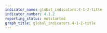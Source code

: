 ```yaml
---
indicator_name: global_indicators.4-1-2-title
indicator_number: 4.1.2
reporting_status: notstarted
graph_title: global_indicators.4-1-2-title
---
```


